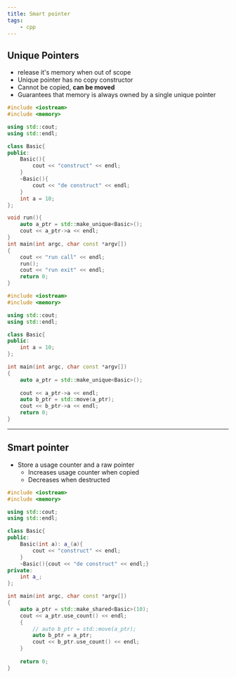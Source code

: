```yaml
---
title: Smart pointer
tags:
    - cpp   
---
```


## Unique Pointers

- release it's memory when out of scope
- Unique pointer has no copy constructor
- Cannot be copied, **can be moved**
- Guarantees that memory is always owned by a single unique pointer

```cpp title="scope"
#include <iostream>
#include <memory>

using std::cout;
using std::endl;

class Basic{
public:
    Basic(){
        cout << "construct" << endl;
    }
    ~Basic(){
        cout << "de construct" << endl;
    }
    int a = 10;
};

void run(){
    auto a_ptr = std::make_unique<Basic>();
    cout << a_ptr->a << endl;
}
int main(int argc, char const *argv[])
{
    cout << "run call" << endl;
    run();
    cout << "run exit" << endl;
    return 0;
}
```

```cpp title="owner"
#include <iostream>
#include <memory>

using std::cout;
using std::endl;

class Basic{
public:
    int a = 10;
};

int main(int argc, char const *argv[])
{
    auto a_ptr = std::make_unique<Basic>();
    
    cout << a_ptr->a << endl;
    auto b_ptr = std::move(a_ptr);
    cout << b_ptr->a << endl;
    return 0;
}
```

---

## Smart pointer
- Store a usage counter and a raw pointer
  - Increases usage counter when copied
  - Decreases when destructed

```cpp
#include <iostream>
#include <memory>

using std::cout;
using std::endl;

class Basic{
public:
    Basic(int a): a_(a){
        cout << "construct" << endl;
    }
    ~Basic(){cout << "de construct" << endl;}
private:
    int a_;
};

int main(int argc, char const *argv[])
{
    auto a_ptr = std::make_shared<Basic>(10);
    cout << a_ptr.use_count() << endl;
    {
        // auto b_ptr = std::move(a_ptr);
        auto b_ptr = a_ptr;
        cout << b_ptr.use_count() << endl;
    }
    
    return 0;
}
```